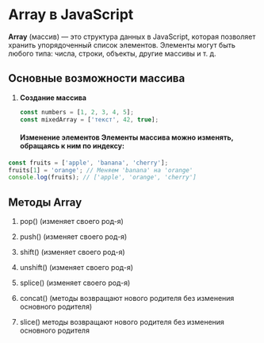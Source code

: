 # Array в JavaScript

**Array** (массив) — это структура данных в JavaScript, которая позволяет хранить упорядоченный список элементов. Элементы могут быть любого типа: числа, строки, объекты, другие массивы и т. д.

## Основные возможности массива

1. **Создание массива**
   ```javascript
   const numbers = [1, 2, 3, 4, 5];
   const mixedArray = ['текст', 42, true];
   ```
   #### Изменение элементов Элементы массива можно изменять, обращаясь к ним по индексу:

```javascript
const fruits = ['apple', 'banana', 'cherry'];
fruits[1] = 'orange'; // Меняем 'banana' на 'orange'
console.log(fruits); // ['apple', 'orange', 'cherry']
```
## Методы Array
1. pop() (изменяет своего род-я)
2. push() (изменяет своего род-я)
3. shift() (изменяет своего род-я)
4. unshift() (изменяет своего род-я)
5. splice() (изменяет своего род-я)

6. concat() (методы возвращают нового родителя без изменения основного родителя)
7. slice() методы возвращают нового родителя без изменения основного родителя